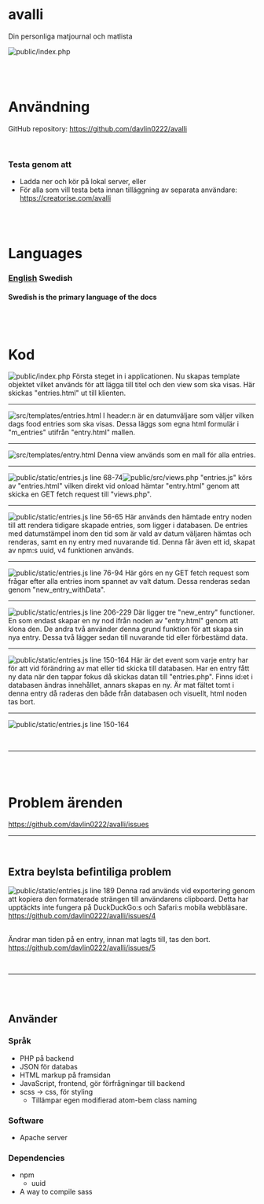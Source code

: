 avalli
=

Din personliga matjournal och matlista
<br>

![public/index.php](../screenshots/application/entries-example.png)

<br><br>

# Användning

GitHub repository: https://github.com/davlin0222/avalli

<br>

### Testa genom att 

- Ladda ner och kör på lokal server, eller
- För alla som vill testa beta innan tilläggning av separata användare:  https://creatorise.com/avalli

<br><br>

# Languages

### [English](../../README.md) Swedish
#### Swedish is the primary language of the docs

<br><br>

# Kod

![public/index.php](../screenshots/code/public-index.php.png)
Första steget in i applicationen. Nu skapas template objektet
vilket används för att lägga till titel och den view som ska
visas. Här skickas "entries.html" ut till klienten. 
<br>

---

![src/templates/entries.html](../screenshots/code/src-templates-entries.html.png)
I header:n är en datumväljare som väljer vilken dags food entries som ska visas. Dessa läggs som egna html formulär i "m_entries" utifrån "entry.html" mallen. 
<br>

---

![src/templates/entry.html](../screenshots/code/src-templates-entry.html.png)
Denna view används som en mall för alla entries. 
<br>

---
![public/static/entries.js line 68-74](../screenshots/code/public-static-entries.js-68-74.png)![public/src/views.php](../screenshots/code/public-src-views.php.png)
"entries.js" körs av "entries.html" vilken direkt vid onload hämtar "entry.html" genom att skicka en GET fetch request till "views.php". 
<br>

---
![public/static/entries.js line 56-65](../screenshots/code/public-static-entries.js-56-65.png)
Här används den hämtade entry noden till att rendera tidigare skapade entries, som ligger i databasen. De entries med datumstämpel inom den tid som är vald av datum väljaren hämtas och renderas, samt en ny entry med nuvarande tid. Denna får även ett id, skapat av npm:s uuid, v4 funktionen används. 
<br>

---
![public/static/entries.js line 76-94](../screenshots/code/public-static-entries.js-76-94.png)
Här görs en ny GET fetch request som frågar efter alla entries inom spannet av valt datum. Dessa renderas sedan genom "new_entry_withData". 
<br>

---

![public/static/entries.js line 206-229](../screenshots/code/public-static-entries.js-206-229.png)
Där ligger tre "new_entry" functioner. En som endast skapar en ny nod ifrån noden av "entry.html" genom att klona den. De andra två  använder denna grund funktion för att skapa sin nya entry. Dessa två lägger sedan till nuvarande tid eller förbestämd data. 
<br>

---

![public/static/entries.js line 150-164](../screenshots/code/public-static-entries.js-150-164.png)
Här är det event som varje entry har för att vid förändring av mat eller tid skicka till databasen. Har en entry fått ny data när den tappar fokus då skickas datan till "entries.php". Finns id:et i databasen ändras innehållet, annars skapas en ny. Är mat fältet tomt i denna entry då raderas den både från databasen och visuellt, html noden tas bort. 
<br>

---

![public/static/entries.js line 150-164](../screenshots/code/public-static-entries.js-150-164.png)


<br>

---
<br><br>

# Problem ärenden
https://github.com/davlin0222/avalli/issues

---

<br>

## Extra beylsta befintiliga problem

![public/static/entries.js line 189](../screenshots/code/public-static-entries.js-189.png)
Denna rad används vid exportering genom att kopiera den formaterade strängen till användarens clipboard. Detta har upptäckts inte fungera på DuckDuckGo:s och Safari:s mobila webbläsare. 
https://github.com/davlin0222/avalli/issues/4
<br><br>

Ändrar man tiden på en entry, innan mat lagts till, tas den bort. 
https://github.com/davlin0222/avalli/issues/5

<br>

---

<br><br>

## Använder
### Språk

- PHP på backend
- JSON för databas
- HTML markup på framsidan
- JavaScript, frontend, gör förfrågningar till backend
- scss -> css, för styling
  - Tillämpar egen modifierad atom-bem class naming

### Software
- Apache server

### Dependencies
- npm
  - uuid
- A way to compile sass